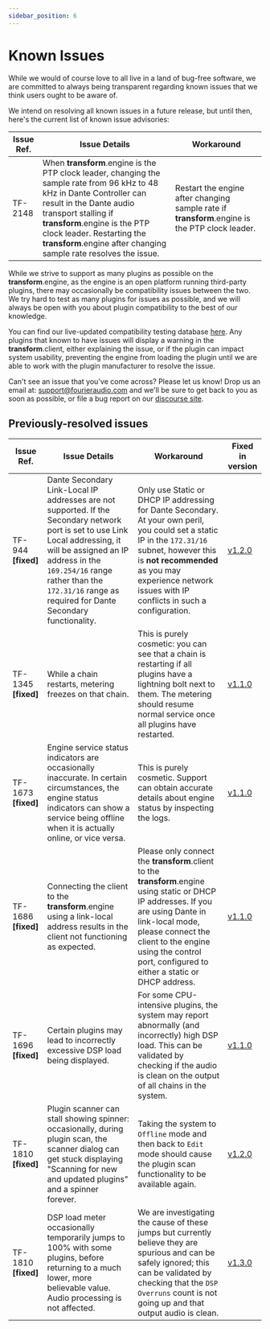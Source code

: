 ```yaml
---
sidebar_position: 6
---
```


# Known Issues

While we would of course love to all live in a land of bug-free software, we are committed to always being transparent regarding known issues that we think users ought to be aware of.

We intend on resolving all known issues in a future release, but until then, here's the current list of known issue advisories:

| Issue Ref. | Issue Details | Workaround |
| ---------- | ------------- | ---------- |
| TF-2148 | When **transform**.engine is the PTP clock leader, changing the sample rate from 96 kHz to 48 kHz in Dante Controller can result in the Dante audio transport stalling if **transform**.engine is the PTP clock leader. Restarting the **transform**.engine after changing sample rate resolves the issue. | Restart the engine after changing sample rate if **transform**.engine is the PTP clock leader. | - |


While we strive to support as many plugins as possible on the **transform**.engine, as the engine is
an open platform running third-party plugins, there may occasionally be compatibility issues between
the two. We try hard to test as many plugins for issues as possible, and we will always be open with
you about plugin compatibility to the best of our knowledge.

You can find our live-updated compatibility testing database <a
href="https://plugins.fourieraudio.com">here</a>. Any plugins that known to have issues will display
a warning in the **transform**.client, either explaining the issue, or if the plugin can impact
system usability, preventing the engine from loading the plugin until we are able to work with the
plugin manufacturer to resolve the issue.

Can't see an issue that you've come across? Please let us know! Drop us an email at:
support@fourieraudio.com and we'll be sure to get back to you as soon as possible, or file a bug
report on our [discourse site](https://discourse.fourieraudio.com).

## Previously-resolved issues
| Issue Ref. | Issue Details | Workaround | Fixed in version |
| ---------- | ------------- | ---------- | ---------------- |
| TF-944 **[fixed]**    | Dante Secondary Link-Local IP addresses are not supported. If the Secondary network port is set to use Link Local addressing, it will be assigned an IP address in the `169.254/16` range rather than the `172.31/16` range as required for Dante Secondary functionality. | Only use Static or DHCP IP addressing for Dante Secondary. At your own peril, you could set a static IP in the `172.31/16` subnet, however this is **not recommended** as you may experience network issues with IP conflicts in such a configuration.                | [v1.2.0](/downloads) |
| TF-1345 **[fixed]**   | While a chain restarts, metering freezes on that chain. | This is purely cosmetic: you can see that a chain is restarting if all plugins have a lightning bolt next to them. The metering should resume normal service once all plugins have restarted. | [v1.1.0](/downloads) |
| TF-1673 **[fixed]**   | Engine service status indicators are occasionally inaccurate. In certain circumstances, the engine status indicators can show a service being offline when it is actually online, or vice versa. | This is purely cosmetic. Support can obtain accurate details about engine status by inspecting the logs. | [v1.1.0](/downloads) |
| TF-1686 **[fixed]**   | Connecting the client to the **transform**.engine using a link-local address results in the client not functioning as expected. | Please only connect the **transform**.client to the **transform**.engine using static or DHCP IP addresses. If you are using Dante in link-local mode, please connect the client to the engine using the control port, configured to either a static or DHCP address. | [v1.1.0](/downloads) |
| TF-1696 **[fixed]**   | Certain plugins may lead to incorrectly excessive DSP load being displayed. | For some CPU-intensive plugins, the system may report abnormally (and incorrectly) high DSP load. This can be validated by checking if the audio is clean on the output of all chains in the system. | [v1.1.0](/downloads) |
| TF-1810 **[fixed]** | Plugin scanner can stall showing spinner: occasionally, during plugin scan, the scanner dialog can get stuck displaying "Scanning for new and updated plugins" and a spinner forever. | Taking the system to `Offline` mode and then back to `Edit` mode should cause the plugin scan functionality to be available again. | [v1.2.0](/downloads) |
| TF-1810 **[fixed]** | DSP load meter occasionally temporarily jumps to 100% with some plugins, before returning to a much lower, more believable value. Audio processing is not affected. | We are investigating the cause of these jumps but currently believe they are spurious and can be safely ignored; this can be validated by checking that the `DSP Overruns` count is not going up and that output audio is clean. | [v1.3.0](/downloads) |
